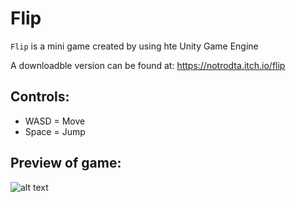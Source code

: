 # Flip
`Flip` is a mini game created by using hte Unity Game Engine

A downloadble version can be found at: <https://notrodta.itch.io/flip>


## Controls:
  * WASD = Move
  * Space = Jump

## Preview of game:

![alt text](https://media.giphy.com/media/xT1R9Zry5ApYPMaat2/giphy.gif)
